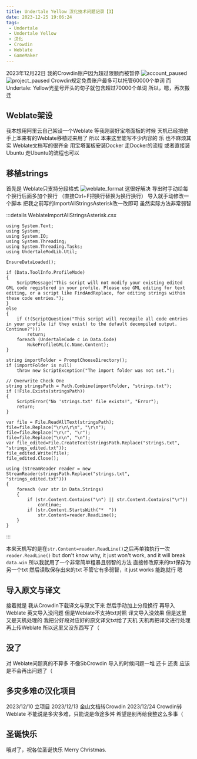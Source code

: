 ```yaml
---
title: Undertale Yellow 汉化技术问题记录【3】
date: 2023-12-25 19:06:24
tags: 
 - Undertale
 - Undertale Yellow
 - 汉化
 - Crowdin
 - Weblate
 - GameMaker
---
```


2023年12月22日 我的Crowdin账户因为超过限额而被暂停
![account_paused](./resources/images/weblate/account_paused.png)
![project_paused](./resources/images/weblate/project_paused.png)
Crowdin规定免费账户最多可以托管60000个单词
而Undertale: Yellow光星号开头的句子就包含超过70000个单词
所以，嗯，再次搬迁

## Weblate架设
我本想用阿里云自己架设一个Weblate
等我刚装好宝塔面板的时候
天机已经把他手上本来有的Weblate移植过来用了
所以 本来这里能写不少内容的
乐
也不麻烦其实 Weblate文档写的很齐全
用宝塔面板安装Docker 走Docker的流程
或者直接装Ubuntu 走Ubuntu的流程也可以

## 移植strings
首先是 Weblate只支持分段格式
![weblate_format](./resources/images/weblate/weblate_format.png)
这很好解决 导出时手动给每个换行后面多加个换行
（直接Ctrl+F把换行替换为换行换行）
导入就手动修改一个脚本
把我之前写的ImportAllStringsAsterisk改一改即可
虽然实际方法非常弱智

:::details WeblateImportAllStringsAsterisk.csx
```
using System.Text;
using System;
using System.IO;
using System.Threading;
using System.Threading.Tasks;
using UndertaleModLib.Util;

EnsureDataLoaded();

if (Data.ToolInfo.ProfileMode)
{
    ScriptMessage("This script will not modify your existing edited GML code registered in your profile. Please use GML editing for text editing, or a script like FindAndReplace, for editing strings within these code entries.");
}
else
{
    if (!(ScriptQuestion("This script will recompile all code entries in your profile (if they exist) to the default decompiled output. Continue?")))
        return;
    foreach (UndertaleCode c in Data.Code)
        NukeProfileGML(c.Name.Content);
}

string importFolder = PromptChooseDirectory();
if (importFolder is null)
    throw new ScriptException("The import folder was not set.");

// Overwrite Check One
string stringsPath = Path.Combine(importFolder, "strings.txt");
if (!File.Exists(stringsPath))
{
    ScriptError("No 'strings.txt' file exists!", "Error");
    return;
}

var file = File.ReadAllText(stringsPath);
file=file.Replace("\r\n\r\n", "\r\n");
file=file.Replace("\r\r", "\r");
file=file.Replace("\n\n", "\n");
var file_edited=File.CreateText(stringsPath.Replace("strings.txt", "strings_edited.txt"));
file_edited.Write(file);
file_edited.Close();

using (StreamReader reader = new StreamReader(stringsPath.Replace("strings.txt", "strings_edited.txt")))
{
    foreach (var str in Data.Strings)
    {
        if (str.Content.Contains("\n") || str.Content.Contains("\r"))
            continue;
        if (str.Content.StartsWith("*  "))
            str.Content=reader.ReadLine();
    }
}

```
:::

本来天机写的是在```str.Content=reader.ReadLine()```之后再单独执行一次```reader.ReadLine()```
but don't know why, it just won't work, and it will break ```data.win```
所以我就用了一个非常简单粗暴且弱智的方法
直接修改原来的txt保存为另一个txt 然后读取保存出来的txt
不管它有多弱智，it just works
能跑就行 嗯

## 导入原文与译文
接着就是 我从Crowdin下载译文与原文下来
然后手动加上分段换行 再导入Weblate
英文导入没问题
但是Weblate不支持txt对照 译文导入没效果
但是这里又是天机处理的 我把分好段对应好的原文译文txt给了天机
天机再把译文进行处理再上传Weblate
所以这里又没东西写了（

## 没了
对 Weblate问题真的不算多
不像SbCrowdin 导入的时候问题一堆 还卡 还贵
应该是不会再出问题了（

## 多灾多难の汉化项目
2023/12/10 立项目
2023/12/13 金山文档转Crowdin
2023/12/24 Crowdin转Weblate
不能说是多灾多难，只能说是命途多舛
希望是别再给我整这么多事（

## 圣诞快乐
哦对了，祝各位圣诞快乐
Merry Christmas.